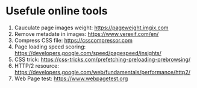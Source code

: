 # Usefule online tools

1. Cauculate page images weight: https://pageweight.imgix.com
2. Remove metadate in images: https://www.verexif.com/en/
3. Compress CSS file: https://csscompressor.com
4. Page loading speed scoring: https://developers.google.com/speed/pagespeed/insights/
5. CSS trick: https://css-tricks.com/prefetching-preloading-prebrowsing/
6. HTTP/2 resource: https://developers.google.com/web/fundamentals/performance/http2/
7. Web Page test: https://www.webpagetest.org
